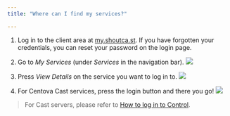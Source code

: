 ```yaml
---
title: "Where can I find my services?"

---
```

1. Log in to the client area at [my.shoutca.st](https://my.shoutca.st). If you have forgotten your credentials, you can reset your password on the login page.

2. Go to *My Services* (under *Services* in the navigation bar).
![](https://images.shoutca.st/A7ZH3C7NTBFqjeLE2n0g_xJbnaBb.png)
3. Press *View Details* on the service you want to log in to.
![](https://images.shoutca.st/b6NkgqGMRrGxPFySdU2M_puc7Occ.png)
4. For Centova Cast services, press the login button and there you go!
![](https://images.shoutca.st/fsCTbMBWT7adF7Q4OzP2_viwA7hj.png)

> For Cast servers, please refer to [How to log in to Control](//docs.shoutca.st/docs/log-in).
